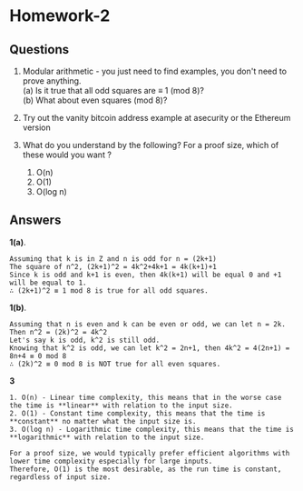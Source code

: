 # Homework-2

## Questions

1. Modular arithmetic - you just need to find examples, you don't need to prove anything. <br />
   (a) Is it true that all odd squares are ≡ 1 (mod 8)? <br />
   (b) What about even squares (mod 8)?

2. Try out the vanity bitcoin address example at asecurity or the Ethereum version

3. What do you understand by the following? For a proof size, which of these would you want ?
   1. O(n)
   2. O(1)
   3. O(log n)

## Answers

**1(a)**.

```
Assuming that k is in Z and n is odd for n = (2k+1)
The square of n^2, (2k+1)^2 = 4k^2+4k+1 = 4k(k+1)+1
Since k is odd and k+1 is even, then 4k(k+1) will be equal 0 and +1 will be equal to 1.
∴ (2k+1)^2 ≡ 1 mod 8 is true for all odd squares.
```

**1(b)**.

```
Assuming that n is even and k can be even or odd, we can let n = 2k.
Then n^2 = (2k)^2 = 4k^2
Let's say k is odd, k^2 is still odd.
Knowing that k^2 is odd, we can let k^2 = 2n+1, then 4k^2 = 4(2n+1) = 8n+4 ≡ 0 mod 8
∴ (2k)^2 ≡ 0 mod 8 is NOT true for all even squares.
```

**3**

```
1. O(n) - Linear time complexity, this means that in the worse case the time is **linear** with relation to the input size.
2. O(1) - Constant time complexity, this means that the time is **constant** no matter what the input size is.
3. O(log n) - Logarithmic time complexity, this means that the time is **logarithmic** with relation to the input size.

For a proof size, we would typically prefer efficient algorithms with lower time complexity especially for large inputs. 
Therefore, O(1) is the most desirable, as the run time is constant, regardless of input size.
```
